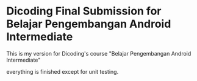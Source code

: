 # Dicoding Final Submission for Belajar Pengembangan Android Intermediate

This is my version for Dicoding's course "Belajar Pengembangan Android Intermediate"

everything is finished except for unit testing.

